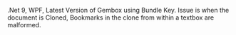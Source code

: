 .Net 9, WPF, Latest Version of Gembox using Bundle Key.
Issue is when the document is Cloned, Bookmarks in the clone from within a textbox are malformed.
